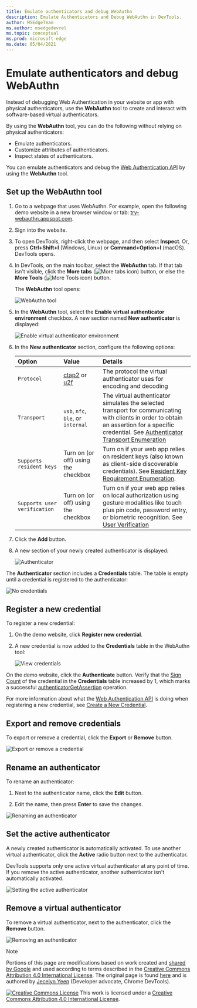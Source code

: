 ```yaml
---
title: Emulate authenticators and debug WebAuthn
description: Emulate Authenticators and Debug WebAuthn in DevTools.
author: MSEdgeTeam
ms.author: msedgedevrel
ms.topic: conceptual
ms.prod: microsoft-edge
ms.date: 05/04/2021
---
```

# Emulate authenticators and debug WebAuthn

<!--todo: remove notice at bottom, or add notice here?-->

Instead of debugging Web Authentication in your website or app with physical authenticators, use the **WebAuthn** tool to create and interact with software-based virtual authenticators.

By using the **WebAuthn** tool, you can do the following without relying on physical authenticators:

*  Emulate authenticators.
*  Customize attributes of authenticators.
*  Inspect states of authenticators.

You can emulate authenticators and debug the [Web Authentication API](https://w3c.github.io/webauthn) by using the **WebAuthn** tool.

<!-- For real-time updates on this feature in the Chromium open-source project, see Issue [#1034663](https://crbug.com/1034663). -->


<!-- ====================================================================== -->
## Set up the WebAuthn tool

1. Go to a webpage that uses WebAuthn.  For example, open the following demo website in a new browser window or tab: [try-webauthn.appspot.com](https://try-webauthn.appspot.com/).

1. Sign into the website.

1. To open DevTools, right-click the webpage, and then select **Inspect**.  Or, press **Ctrl+Shift+I** (Windows, Linux) or **Command+Option+I** (macOS).  DevTools opens.

1. In DevTools, on the main toolbar, select the **WebAuthn** tab.  If that tab isn't visible, click the **More tabs** (![More tabs icon](../media/more-tabs-icon-light-theme.png)) button, or else the **More Tools** (![More Tools icon](../media/more-tools-icon-light-theme.png)) button.

   The **WebAuthn** tool opens:

   ![WebAuthn tool](../media/webauthn-webauthn-tab.msft.png)

1. In the **WebAuthn** tool, select the **Enable virtual authenticator environment** checkbox.  A new section named **New authenticator** is displayed:

   ![Enable virtual authenticator environment](../media/webauthn-enable-virtual-auth.msft.png)

1. In the **New authenticator** section, configure the following options:

    | Option | Value | Details |
    |:--- |:--- |:--- |
    | `Protocol` | [ctap2](https://fidoalliance.org/specs/fido-v2.0-id-20180227/fido-client-to-authenticator-protocol-v2.0-id-20180227.html) or [u2f](https://fidoalliance.org/specs/fido-u2f-v1.2-ps-20170411/fido-u2f-overview-v1.2-ps-20170411.html) | The protocol the virtual authenticator uses for encoding and decoding |
    | `Transport` |   `usb`, `nfc`, `ble`, or `internal` | The virtual authenticator simulates the selected transport for communicating with clients in order to obtain an assertion for a specific credential.  See [Authenticator Transport Enumeration](https://w3c.github.io/webauthn#enum-transport) |
    |  `Supports resident keys` | Turn on (or off) using the checkbox | Turn on if your web app relies on resident keys (also known as client-side discoverable credentials).  See [Resident Key Requirement Enumeration](https://w3c.github.io/webauthn#enum-residentKeyRequirement). |
    | `Supports user verification` | Turn on (or off) using the checkbox | Turn on if your web app relies on local authorization using gesture modalities like touch plus pin code, password entry, or biometric recognition.  See [User Verification](https://w3c.github.io/webauthn#user-verification) |

1. Click the **Add** button.

1. A new section of your newly created authenticator is displayed:

   ![Authenticator](../media/webauthn-authenticator.msft.png)

The **Authenticator** section includes a **Credentials** table.  The table is empty until a credential is registered to the authenticator:

![No credentials](../media/webauthn-no-cred.msft.png)


<!-- ====================================================================== -->
## Register a new credential

To register a new credential:

1. On the demo website, click **Register new credential**.

1. A new credential is now added to the **Credentials** table in the WebAuthn tool:

   ![View credentials](../media/webauthn-view-cred.msft.png)

On the demo website, click the **Authenticate** button.  Verify that the [Sign Count](https://w3c.github.io/webauthn/#sctn-sign-counter) of the credential in the **Credentials** table increased by 1, which marks a successful [authenticatorGetAssertion](https://w3c.github.io/webauthn#authenticatorgetassertion) operation.

For more information about what the [Web Authentication API](https://w3c.github.io/webauthn) is doing when registering a new credential, see [Create a New Credential](https://w3c.github.io/webauthn#sctn-createCredential).


<!-- ====================================================================== -->
## Export and remove credentials

To export or remove a credential, click the **Export** or **Remove** button.

![Export or remove a credential](../media/webauthn-export-remove.msft.png)


<!-- ====================================================================== -->
## Rename an authenticator

To rename an authenticator:

1. Next to the authenticator name, click the **Edit** button.

1. Edit the name, then press **Enter** to save the changes.

![Renaming an authenticator](../media/webauthn-rename.msft.png)


<!-- ====================================================================== -->
## Set the active authenticator

A newly created authenticator is automatically activated.  To use another virtual authenticator, click the **Active** radio button next to the authenticator.

DevTools supports only one active virtual authenticator at any point of time.  If you remove the active authenticator, another authenticator isn't automatically activated.

![Setting the active authenticator](../media/webauthn-set-active.msft.png)


<!-- ====================================================================== -->
## Remove a virtual authenticator

To remove a virtual authenticator, next to the authenticator, click the **Remove** button.

![Removing an authenticator](../media/webauthn-remove-authenticator.msft.png)


<!--todo: remove this notice, or add notice at top?-->

<!-- ====================================================================== -->
> [!NOTE]
> Portions of this page are modifications based on work created and [shared by Google](https://developers.google.com/terms/site-policies) and used according to terms described in the [Creative Commons Attribution 4.0 International License](https://creativecommons.org/licenses/by/4.0).
> The original page is found [here](https://developer.chrome.com/docs/devtools/webauthn/) and is authored by [Jecelyn Yeen](https://developers.google.com/web/resources/contributors#jecelyn-yeen) (Developer advocate, Chrome DevTools).

[![Creative Commons License](../../media/cc-logo/88x31.png)](https://creativecommons.org/licenses/by/4.0)
This work is licensed under a [Creative Commons Attribution 4.0 International License](https://creativecommons.org/licenses/by/4.0).
